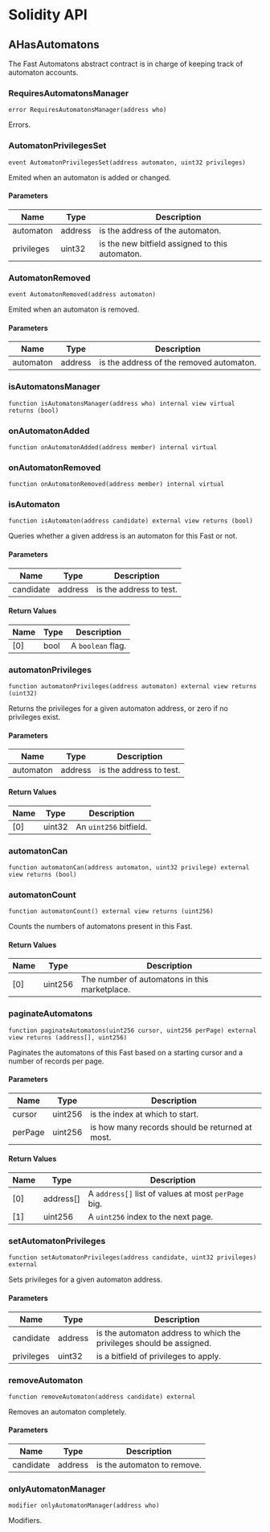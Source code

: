 # Solidity API

## AHasAutomatons

The Fast Automatons abstract contract is in charge of keeping track of automaton accounts.

### RequiresAutomatonsManager

```solidity
error RequiresAutomatonsManager(address who)
```

Errors.

### AutomatonPrivilegesSet

```solidity
event AutomatonPrivilegesSet(address automaton, uint32 privileges)
```

Emited when an automaton is added or changed.

#### Parameters

| Name | Type | Description |
| ---- | ---- | ----------- |
| automaton | address | is the address of the automaton. |
| privileges | uint32 | is the new bitfield assigned to this automaton. |

### AutomatonRemoved

```solidity
event AutomatonRemoved(address automaton)
```

Emited when an automaton is removed.

#### Parameters

| Name | Type | Description |
| ---- | ---- | ----------- |
| automaton | address | is the address of the removed automaton. |

### isAutomatonsManager

```solidity
function isAutomatonsManager(address who) internal view virtual returns (bool)
```

### onAutomatonAdded

```solidity
function onAutomatonAdded(address member) internal virtual
```

### onAutomatonRemoved

```solidity
function onAutomatonRemoved(address member) internal virtual
```

### isAutomaton

```solidity
function isAutomaton(address candidate) external view returns (bool)
```

Queries whether a given address is an automaton for this Fast or not.

#### Parameters

| Name | Type | Description |
| ---- | ---- | ----------- |
| candidate | address | is the address to test. |

#### Return Values

| Name | Type | Description |
| ---- | ---- | ----------- |
| [0] | bool | A `boolean` flag. |

### automatonPrivileges

```solidity
function automatonPrivileges(address automaton) external view returns (uint32)
```

Returns the privileges for a given automaton address, or zero if no privileges exist.

#### Parameters

| Name | Type | Description |
| ---- | ---- | ----------- |
| automaton | address | is the address to test. |

#### Return Values

| Name | Type | Description |
| ---- | ---- | ----------- |
| [0] | uint32 | An `uint256` bitfield. |

### automatonCan

```solidity
function automatonCan(address automaton, uint32 privilege) external view returns (bool)
```

### automatonCount

```solidity
function automatonCount() external view returns (uint256)
```

Counts the numbers of automatons present in this Fast.

#### Return Values

| Name | Type | Description |
| ---- | ---- | ----------- |
| [0] | uint256 | The number of automatons in this marketplace. |

### paginateAutomatons

```solidity
function paginateAutomatons(uint256 cursor, uint256 perPage) external view returns (address[], uint256)
```

Paginates the automatons of this Fast based on a starting cursor and a number of records per page.

#### Parameters

| Name | Type | Description |
| ---- | ---- | ----------- |
| cursor | uint256 | is the index at which to start. |
| perPage | uint256 | is how many records should be returned at most. |

#### Return Values

| Name | Type | Description |
| ---- | ---- | ----------- |
| [0] | address[] | A `address[]` list of values at most `perPage` big. |
| [1] | uint256 | A `uint256` index to the next page. |

### setAutomatonPrivileges

```solidity
function setAutomatonPrivileges(address candidate, uint32 privileges) external
```

Sets privileges for a given automaton address.

#### Parameters

| Name | Type | Description |
| ---- | ---- | ----------- |
| candidate | address | is the automaton address to which the privileges should be assigned. |
| privileges | uint32 | is a bitfield of privileges to apply. |

### removeAutomaton

```solidity
function removeAutomaton(address candidate) external
```

Removes an automaton completely.

#### Parameters

| Name | Type | Description |
| ---- | ---- | ----------- |
| candidate | address | is the automaton to remove. |

### onlyAutomatonManager

```solidity
modifier onlyAutomatonManager(address who)
```

Modifiers.

